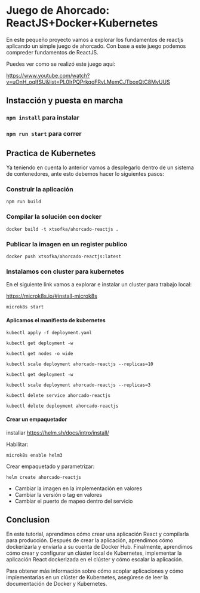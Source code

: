 # Juego de Ahorcado: ReactJS+Docker+Kubernetes
En este pequeño proyecto vamos a explorar los fundamentos de reactjs aplicando un simple juego de ahorcado. Con base a este juego podemos compreder fundamentos de ReactJS. 

Puedes ver como se realizó este juego aquí:

https://www.youtube.com/watch?v=uOnH_oqIfSU&list=PL0IrPQPrkqoFRvLMemCJTboxQtC8MvUUS

## Instacción y puesta en marcha

### `npm install` para instalar
### `npm run start` para correr

## Practica de Kubernetes

Ya teniendo en cuenta lo anterior vamos a desplegarlo dentro de un sistema de contenedores, ante esto debemos hacer lo siguientes pasos:

### Construir la aplicación
`npm run build`

### Compilar la solución con docker
`docker build -t xtsofka/ahorcado-reactjs .`

### Publicar la imagen en un register publico
`docker push xtsofka/ahorcado-reactjs:latest`

### Instalamos con cluster para kubernetes 


En el siguiente link vamos a explorar e instalar un cluster para trabajo local:

https://microk8s.io/#install-microk8s

`microk8s start`

#### Aplicamos el manifiesto de kubernetes 

`kubectl apply -f deployment.yaml`

`kubectl get deployment -w`

`kubectl get nodes -o wide`

`kubectl scale deployment ahorcado-reactjs --replicas=10`

`kubectl get deployment -w`

`kubectl scale deployment ahorcado-reactjs --replicas=3`

`kubectl delete service ahorcado-reactjs`

`kubectl delete deployment ahorcado-reactjs`

#### Crear un empaquetador 

installar https://helm.sh/docs/intro/install/

Habilitar: 

`microk8s enable helm3`

Crear empaquetado y parametrizar:

`helm create ahorcado-reactjs`

- Cambiar la imagen en la implementación en valores 
- Cambiar la versión o tag en valores
- Cambiar el puerto de mapeo dentro del servicio

## Conclusion

En este tutorial, aprendimos cómo crear una aplicación React y compilarla para producción. Después de crear la aplicación, aprendimos cómo dockerizarla y enviarla a su cuenta de Docker Hub. Finalmente, aprendimos cómo crear y configurar un clúster local de Kubernetes, implementar la aplicación React dockerizada en el clúster y cómo escalar la aplicación.

Para obtener más información sobre cómo acoplar aplicaciones y cómo implementarlas en un clúster de Kubernetes, asegúrese de leer la documentación de Docker y Kubernetes.


